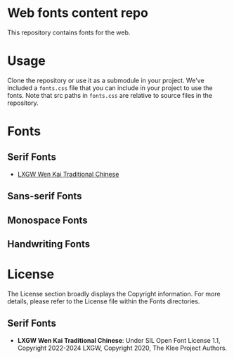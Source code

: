 # Web fonts content repo

This repository contains fonts for the web.

# Usage

Clone the repository or use it as a submodule in your project.
We've included a `fonts.css` file that you can include in your project to use the fonts.
Note that src paths in `fonts.css` are relative to source files in the repository.

# Fonts

## Serif Fonts
- [LXGW Wen Kai Traditional Chinese](https://github.com/lxgw/LxgwWenkaiTC.git)

## Sans-serif Fonts

## Monospace Fonts

## Handwriting Fonts

# License

The License section broadly displays the Copyright information.
For more details, please refer to the License file within the Fonts directories.

## Serif Fonts
- **LXGW Wen Kai Traditional Chinese**: Under SIL Open Font License 1.1, Copyright 2022-2024 LXGW, Copyright 2020, The Klee Project Authors.
